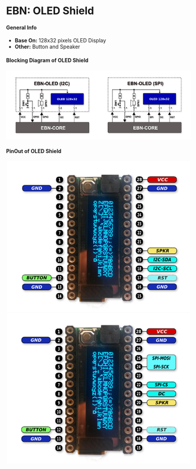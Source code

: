 # EBN: OLED Shield

#### General Info

* **Base On:** 128x32 pixels OLED Display
* **Other:** Button and Speaker

#### Blocking Diagram of OLED Shield

<p align="center">
  <img src="images/EBN_OLED_V01_BD.png" alt="EBN-OLED Block Diagram"/>
</p>

#### PinOut of OLED Shield

<p align="center">
  <img src="images/EBN_OLED_V01_I2C_PinOut.png" alt="EBN-OLED I2C PinOut" width="500"/>
  <img src="images/EBN_OLED_V01_SPI_PinOut.png" alt="EBN-OLED SPI PinOut" width="500"/>
</p>

